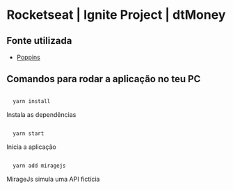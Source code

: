 <h1 align="center">Rocketseat | Ignite Project | dtMoney</h1>

<h2>Fonte utilizada</h2>

* [Poppins](https://fonts.google.com/specimen/Poppins)


<h2>Comandos para rodar a aplicação no teu PC</h2>

``` ruby

  yarn install

```

Instala as dependências


```  ruby

  yarn start 

```

Inicia a aplicação


``` ruby 
  
  yarn add miragejs

```

MirageJs simula uma API fictícia 
